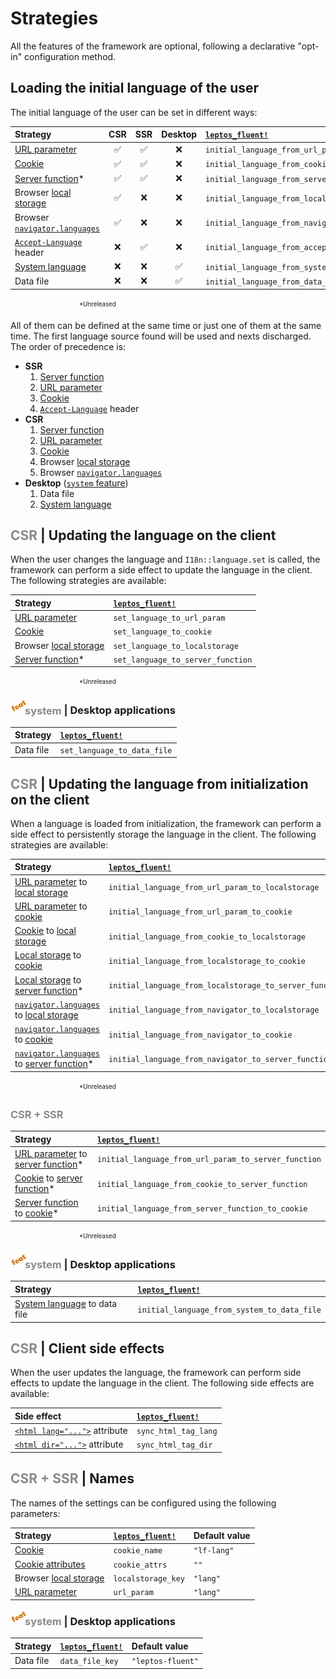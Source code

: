 <!-- markdownlint-disable MD013 MD033 MD055 MD056 -->

# Strategies

All the features of the framework are optional, following a declarative
"opt-in" configuration method.

<!-- toc -->

## Loading the initial language of the user

The initial language of the user can be set in different ways:

| Strategy                        | CSR | SSR | Desktop | [`leptos_fluent!`]                             |
| :------------------------------ | :-: | :-: | :-----: | :--------------------------------------------- |
| [URL parameter]                 | ✅  | ✅  |   ❌    | `initial_language_from_url_param`              |
| [Cookie]                        | ✅  | ✅  |   ❌    | `initial_language_from_cookie`                 |
| [Server function]\*             | ✅  | ✅  |   ❌    | `initial_language_from_server_function`        |
| Browser [local storage]         | ✅  | ❌  |   ❌    | `initial_language_from_localstorage`           |
| Browser [`navigator.languages`] | ✅  | ❌  |   ❌    | `initial_language_from_navigator`              |
| [`Accept-Language`] header      | ❌  | ✅  |   ❌    | `initial_language_from_accept_language_header` |
| [System language]               | ❌  | ❌  |   ✅    | `initial_language_from_system`                 |
| Data file                       | ❌  | ❌  |   ✅    | `initial_language_from_data_file`              |

<sub style="position: relative; left: 110px"><sup>\*Unreleased</sup></sub>

All of them can be defined at the same time or just one of them at the same
time. The first language source found will be used and nexts discharged.
The order of precedence is:

- **SSR**
  1. [Server function]
  1. [URL parameter]
  1. [Cookie]
  1. [`Accept-Language`] header
- **CSR**
  1. [Server function]
  1. [URL parameter]
  1. [Cookie]
  1. Browser [local storage]
  1. Browser [`navigator.languages`]
- **Desktop** ([`system` feature][desktop-applications])
  1. Data file
  1. [System language]

## <span style="opacity:.5">CSR </span> | Updating the language on the client

When the user changes the language and `I18n::language.set` is called, the
framework can perform a side effect to update the language in the client. The
following strategies are available:

| Strategy                | [`leptos_fluent!`]                |
| :---------------------- | :-------------------------------- |
| [URL parameter]         | `set_language_to_url_param`       |
| [Cookie]                | `set_language_to_cookie`          |
| Browser [local storage] | `set_language_to_localstorage`    |
| [Server function]\*     | `set_language_to_server_function` |

<sub style="position: relative; left: 110px"><sup>\*Unreleased</sup></sub>

### <a href="https://mondeja.github.io/leptos-fluent/install.html#desktop-applications"><img src="feat.png" width="23px" style="position:relative; bottom: 5px; left: 2px" alt="feat"></img></a><span style="opacity:.5;padding-right: -10px">system</span> | Desktop applications

| Strategy  | [`leptos_fluent!`]          |
| :-------- | :-------------------------- |
| Data file | `set_language_to_data_file` |

## <span style="opacity:.5">CSR </span> | Updating the language from initialization on the client

When a language is loaded from initialization, the framework can perform a side
effect to persistently storage the language in the client. The following strategies
are available:

| Strategy                                       | [`leptos_fluent!`]                                      |
| :--------------------------------------------- | :------------------------------------------------------ |
| [URL parameter] to [local storage]             | `initial_language_from_url_param_to_localstorage`       |
| [URL parameter] to [cookie]                    | `initial_language_from_url_param_to_cookie`             |
| [Cookie] to [local storage]                    | `initial_language_from_cookie_to_localstorage`          |
| [Local storage] to [cookie]                    | `initial_language_from_localstorage_to_cookie`          |
| [Local storage] to [server function]\*         | `initial_language_from_localstorage_to_server_function` |
| [`navigator.languages`] to [local storage]     | `initial_language_from_navigator_to_localstorage`       |
| [`navigator.languages`] to [cookie]            | `initial_language_from_navigator_to_cookie`             |
| [`navigator.languages`] to [server function]\* | `initial_language_from_navigator_to_server_function`    |

<sub style="position: relative; left: 110px"><sup>\*Unreleased</sup></sub>

### <span style="opacity:.5">CSR + SSR</span>

| Strategy                               | [`leptos_fluent!`]                                   |
| :------------------------------------- | :--------------------------------------------------- |
| [URL parameter] to [server function]\* | `initial_language_from_url_param_to_server_function` |
| [Cookie] to [server function]\*        | `initial_language_from_cookie_to_server_function`    |
| [Server function] to [cookie]\*        | `initial_language_from_server_function_to_cookie`    |

<sub style="position: relative; left: 110px"><sup>\*Unreleased</sup></sub>

### <a href="https://mondeja.github.io/leptos-fluent/install.html#desktop-applications"><img src="feat.png" width="23px" style="position:relative; bottom: 5px; left: 2px" alt="feat"></img></a><span style="opacity:.5;padding-right: -10px">system</span> | Desktop applications

| Strategy                       | [`leptos_fluent!`]                          |
| :----------------------------- | :------------------------------------------ |
| [System language] to data file | `initial_language_from_system_to_data_file` |

## <span style="opacity:.5">CSR </span> | Client side effects

When the user updates the language, the framework can perform side effects to
update the language in the client. The following side effects are available:

| Side effect                     | [`leptos_fluent!`]   |
| :------------------------------ | :------------------- |
| [`<html lang="...">`] attribute | `sync_html_tag_lang` |
| [`<html dir="...">`] attribute  | `sync_html_tag_dir`  |

[`<html lang="...">`]: https://developer.mozilla.org/en-US/docs/Web/HTML/Global_attributes/lang
[`<html dir="...">`]: https://developer.mozilla.org/en-US/docs/Web/HTML/Global_attributes/dir

## <span style="opacity:.5">CSR + SSR </span> | Names

The names of the settings can be configured using the following parameters:

| Strategy                | [`leptos_fluent!`] | Default value |
| :---------------------- | :----------------- | :------------ |
| [Cookie]                | `cookie_name`      | `"lf-lang"`   |
| [Cookie attributes]     | `cookie_attrs`     | `""`          |
| Browser [local storage] | `localstorage_key` | `"lang"`      |
| [URL parameter]         | `url_param`        | `"lang"`      |

### <a href="https://mondeja.github.io/leptos-fluent/install.html#desktop-applications"><img src="feat.png" width="23px" style="position:relative; bottom: 5px; left: 2px" alt="feat"></img></a><span style="opacity:.5;padding-right: -10px">system</span> | Desktop applications

| Strategy  | [`leptos_fluent!`] | Default value     |
| :-------- | :----------------- | :---------------- |
| Data file | `data_file_key`    | `"leptos-fluent"` |

[`leptos_fluent!`]: https://mondeja.github.io/leptos-fluent/leptos_fluent.html
[local storage]: https://developer.mozilla.org/en-US/docs/Web/API/Window/localStorage
[`navigator.languages`]: https://developer.mozilla.org/en-US/docs/Web/API/Navigator/languages
[`Accept-Language`]: https://developer.mozilla.org/en-US/docs/Web/HTTP/Headers/Accept-Language
[Cookie]: https://developer.mozilla.org/en-US/docs/Web/API/Document/cookie
[Cookie attributes]: https://developer.mozilla.org/en-US/docs/Web/API/Document/cookie#write_a_new_cookie
[URL parameter]: https://developer.mozilla.org/es/docs/Web/API/URLSearchParams
[desktop-applications]: https://mondeja.github.io/leptos-fluent/install.html#desktop-applications
[System language]: https://github.com/i509VCB/current_locale
[Server function]: https://book.leptos.dev/server/25_server_functions.html
